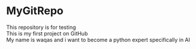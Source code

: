 # MyGitRepo
This repository is for testing
<br>
This is my first project on GitHub
<br>
My name is waqas and i want to become a python expert specifically in AI